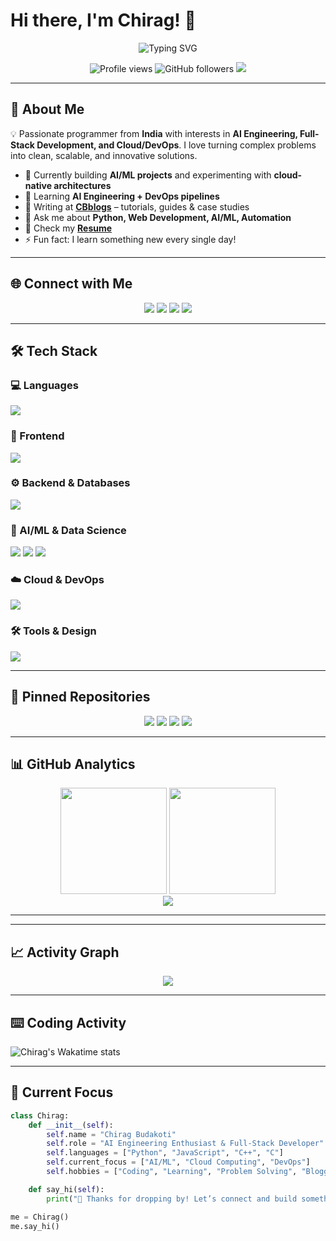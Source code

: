 # Hi there, I'm Chirag! 👋

<div align="center">
  <img src="https://readme-typing-svg.herokuapp.com?font=Fira+Code&weight=500&size=24&pause=1000&color=36BCF7&center=true&vCenter=true&width=600&lines=AI+Engineering+Enthusiast;Full+Stack+Developer;Python+Specialist;DevOps+Engineer;Always+Building+Something+New!" alt="Typing SVG" />
</div>

<p align="center">
  <img src="https://komarev.com/ghpvc/?username=cbcodes03&label=Profile%20views&color=36BCF7&style=for-the-badge" alt="Profile views" />
  <img src="https://img.shields.io/github/followers/cbcodes03?label=Followers&style=for-the-badge&logo=github" alt="GitHub followers" />
  <img src="https://img.shields.io/badge/From-India-ff9933?style=for-the-badge&logo=google-earth&logoColor=white" />
</p>

---

## 🚀 About Me  

💡 Passionate programmer from **India** with interests in **AI Engineering, Full-Stack Development, and Cloud/DevOps**. I love turning complex problems into clean, scalable, and innovative solutions.  

- 🔭 Currently building **AI/ML projects** and experimenting with **cloud-native architectures**  
- 🌱 Learning **AI Engineering + DevOps pipelines**  
- 📝 Writing at **[CBblogs](https://yourbloglink.com)** – tutorials, guides & case studies  
- 💬 Ask me about **Python, Web Development, AI/ML, Automation**  
- 📄 Check my **[Resume](resume-link-here.pdf)**  
- ⚡ Fun fact: I learn something new every single day!  

---

## 🌐 Connect with Me  

<p align="center">
<a href="https://linkedin.com/in/chirag-budakoti"><img src="https://img.shields.io/badge/Chirag%20Budakoti-0077B5?style=for-the-badge&logo=linkedin&logoColor=white"/></a>
<a href="https://leetcode.com/chirag-budakoti"><img src="https://img.shields.io/badge/LeetCode-FFA116?style=for-the-badge&logo=leetcode&logoColor=black"/></a>
<a href="mailto:chirag@example.com"><img src="https://img.shields.io/badge/Email-D14836?style=for-the-badge&logo=gmail&logoColor=white"/></a>
<a href="https://twitter.com/username"><img src="https://img.shields.io/badge/Twitter-1DA1F2?style=for-the-badge&logo=twitter&logoColor=white"/></a>
</p>

---

## 🛠️ Tech Stack  

### 💻 Languages  
<p>
<img src="https://skillicons.dev/icons?i=python,js,cpp,c,php&theme=dark" />
</p>

### 🎨 Frontend  
<p>
<img src="https://skillicons.dev/icons?i=react,vue,html,css,tailwind,reactnative&theme=dark" />
</p>

### ⚙️ Backend & Databases  
<p>
<img src="https://skillicons.dev/icons?i=django,flask,nodejs,express,mongodb,postgres,mysql,redis&theme=dark" />
</p>

### 🤖 AI/ML & Data Science  
<p>
<img src="https://skillicons.dev/icons?i=tensorflow,opencv&theme=dark" />
<img src="https://img.shields.io/badge/Scikit--Learn-F7931E?style=for-the-badge&logo=scikit-learn&logoColor=white" />
<img src="https://img.shields.io/badge/Pandas-150458?style=for-the-badge&logo=pandas&logoColor=white" />
</p>

### ☁️ Cloud & DevOps  
<p>
<img src="https://skillicons.dev/icons?i=aws,gcp,azure,docker,kubernetes,jenkins,linux,git&theme=dark" />
</p>

### 🛠️ Tools & Design  
<p>
<img src="https://skillicons.dev/icons?i=figma,postman,vscode&theme=dark" />
</p>

---

## 📌 Pinned Repositories  

<div align="center">
  <a href="https://github.com/CBcodes03/PYbrowser"><img src="https://img.shields.io/badge/PYBrowser-Web%20Browser-blue?style=for-the-badge&logo=python" /></a>
  <a href="https://github.com/CBcodes03/cbblogs"><img src="https://img.shields.io/badge/Cbblogs-Full%20Stack%20Blog-green?style=for-the-badge&logo=flask" /></a>
  <a href="https://github.com/CBcodes03/emo_proj"><img src="https://img.shields.io/badge/EmotionalAnalysis-AI%20ML-orange?style=for-the-badge&logo=tensorflow" /></a>
  <a href="https://github.com/CBcodes03/drive0"><img src="https://img.shields.io/badge/Drive0-2D%20Racing%20Game-red?style=for-the-badge&logo=pygame" /></a>
</div>

---

## 📊 GitHub Analytics  

<div align="center">
  <img height="170em" src="https://github-readme-stats.vercel.app/api?username=cbcodes03&show_icons=true&theme=algolia&count_private=true&hide_border=true" />
  <img height="170em" src="https://github-readme-stats.vercel.app/api/top-langs/?username=cbcodes03&layout=compact&langs_count=8&theme=algolia&hide_border=true"/>
</div>  

<div align="center">
  <img src="https://github-readme-streak-stats.herokuapp.com/?user=cbcodes03&theme=algolia&hide_border=true" />
</div>  

---


---

## 📈 Activity Graph  

<div align="center">
  <img src="https://github-readme-activity-graph.vercel.app/graph?username=cbcodes03&theme=react-dark&bg_color=0d1117&hide_border=true&line=58a6ff&point=36bcf7&area=true" />
</div>  

---

## ⌨️ Coding Activity  

![Chirag's Wakatime stats](https://github-readme-stats.vercel.app/api/wakatime?username=CBcodes03&layout=compact&theme=algolia)

---

## 🎯 Current Focus  

```python
class Chirag:
    def __init__(self):
        self.name = "Chirag Budakoti"
        self.role = "AI Engineering Enthusiast & Full-Stack Developer"
        self.languages = ["Python", "JavaScript", "C++", "C"]
        self.current_focus = ["AI/ML", "Cloud Computing", "DevOps"]
        self.hobbies = ["Coding", "Learning", "Problem Solving", "Blogging"]

    def say_hi(self):
        print("🚀 Thanks for dropping by! Let’s connect and build something amazing together!")

me = Chirag()
me.say_hi()
